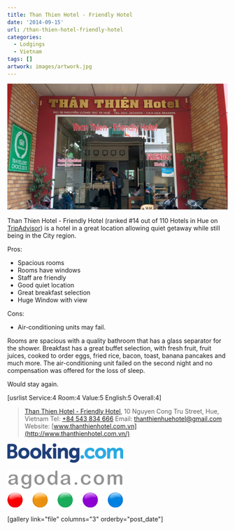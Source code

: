 ```yaml
---
title: Than Thien Hotel - Friendly Hotel
date: '2014-09-15'
url: /than-thien-hotel-friendly-hotel
categories:
  - Lodgings
  - Vietnam
tags: []
artwork: images/artwork.jpg
---
```


![IMG_20140915_120646](images/IMG_20140915_120646-1024x583.jpg)

Than Thien Hotel - Friendly Hotel (ranked #14 out of 110 Hotels in Hue on [TripAdvisor](http://www.tripadvisor.com/Hotel_Review-g293926-d1604085-Reviews-Than_Thien_Hotel_Friendly_Hotel-Hue_Thua_Thien_Hue_Province.html)) is a hotel in a great location allowing quiet getaway while still being in the City region.

Pros:

- Spacious rooms
- Rooms have windows
- Staff are friendly
- Good quiet location
- Great breakfast selection
- Huge Window with view

Cons:

- Air-conditioning units may fail.

Rooms are spacious with a quality bathroom that has a glass separator for the shower. Breakfast has a great buffet selection, with fresh fruit, fruit juices, cooked to order eggs, fried rice, bacon, toast, banana pancakes and much more. The air-conditioning unit failed on the second night and no compensation was offered for the loss of sleep.

Would stay again.

\[usrlist Service:4 Room:4 Value:5 English:5 Overall:4\]

> [Than Thien Hotel - Friendly Hotel](https://plus.google.com/114365367536127799600/about), 10 Nguyen Cong Tru Street, Hue, Vietnam Tel: [+84 543 834 666](+84543834666) Email: [thanthienhuehotel@gmail.com](mailto:thanthienhuehotel@gmail.com) Website: [www.thanthienhotel.com.vn](http://www.thanthienhotel.com.vn/)

[![](images/Booking-dot-com.png)](https://www.booking.com/hotel/vn/than-thien.en-gb.html?aid=399308 "View on Booking.com")

[![](images/agoda-dot-com.png)](http://www.agoda.com/than-thien-friendly-hotel/hotel/hue-vn.html?cid=1649959)

\[gallery link="file" columns="3" orderby="post\_date"\]
